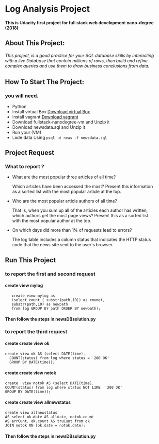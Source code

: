 ﻿

#  Log Analysis Project  
#### This is Udacity first project for full stack web development nano-degree (2018)
## About This Project:
###### This project, is a good practice for your SQL database skills by interacting with a live Database that contain millions of rows, then build and refine complex queries and use them to draw business conclusions from data.
##  How To Start The Project:
### you will need.
 -  Python 
 - Install virtual Box  [Download virtual Box](https://www.virtualbox.org/wiki/Downloads)
 - Install vagrant [Download vagrant](https://www.vagrantup.com/downloads.html)
 - Download fullstack-nanodegree-vm and Unzip it
 - Download newsdata.sql and Unzip it 
 - Run your (VM)
 - Lode data Using `psql -d news -f newsdata.sql`
## Project Request
### What to report ?
 - What are the most popular three articles of all time?

	Which articles have been accessed the most? Present this information as a sorted list with the most popular article at the top. 

 - Who are the most popular article authors of all time?
 
	That is, when you sum up all of the articles each author has written, which authors get the most page views? Present this as a sorted list with the most popular author at the top.

 - On which days did more than 1% of requests lead to errors?
 
	 The log table includes a column status that indicates the HTTP status code that the news site sent to the user's browser. 

## Run This Project 
### to report the first and second request 
#### create view mylog 

       create view mylog as 
       (select count ( substr(path,10)) as counet, 
       substr(path,10) as newpath
       from log GROUP BY path ORDER BY newpath);

#### Then follow the steps in newsDBsolution.py     
### to report the third  request  
#### create create view ok 

    create view ok AS (select DATE(time),
      COUNT(status) from log where status = '200 OK' 
      GROUP BY DATE(time)); 
#### create create view notok 

    create  view notok AS (select DATE(time),  
    COUNT(status) from log where status NOT LIKE  '200 OK' 
    GROUP BY DATE(time));
#### create create view allnewstatus

    create view allnewstatus 
    AS select ok.date AS alldate, notok.count 
    AS errCunt, ok.count AS truCunt from ok 
    JOIN notok ON (ok.date = notok.date);
#### Then follow the steps in newsDBsolution.py      

 




